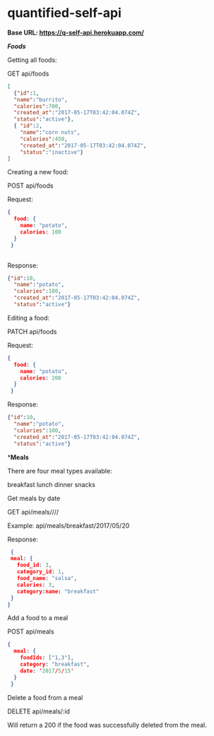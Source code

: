 # quantified-self-api

**Base URL: https://q-self-api.herokuapp.com/**

***Foods***

Getting all foods:

GET api/foods

```json
[
  {"id":1,
  "name":"burrito",
  "calories":700,
  "created_at":"2017-05-17T03:42:04.074Z",
  "status":"active"},
  { "id":2,
    "name":"corn nuts",
    "calories":450,
    "created_at":"2017-05-17T03:42:04.074Z",
    "status":"inactive"}
]

```
Creating a new food:

POST api/foods

Request:
```json
{
  food: { 
    name: "potato", 
    calories: 100 
  }
 }
 
```
Response:
```json
{"id":10,
  "name":"potato",
  "calories":100,
  "created_at":"2017-05-17T03:42:04.074Z",
  "status":"active"}
```

Editing a food:

PATCH api/foods

Request:
```json
{
  food: { 
    name: "potato", 
    calories: 200 
  }
 }
```

Response:
```json
{"id":10,
  "name":"potato",
  "calories":100,
  "created_at":"2017-05-17T03:42:04.074Z",
  "status":"active"}
  ```
 ***Meals**
 
 There are four meal types available:
 
 breakfast
 lunch
 dinner
 snacks
 
 Get meals by date
  
 
 GET api/meals/<meal-type>/<year>/<month>/<day>
 
 Example: api/meals/breakfast/2017/05/20
 
 Response:
 ```json
  {
  meal: { 
    food_id: 3, 
    category_id: 1,
    food_name: "salsa",
    calories: 3,
    category:name: "breakfast"
  }
 }
 ```
 
 Add a food to a meal
 
 POST api/meals
 
 ```json
 {
   meal: {
     foodIds: ["1,3"],
     category: "breakfast",
     date: '2017/5/15'
   }
  }
 ```
 
Delete a food from a meal
 
DELETE api/meals/:id

Will return a 200 if the food was successfully deleted from the meal.

  
